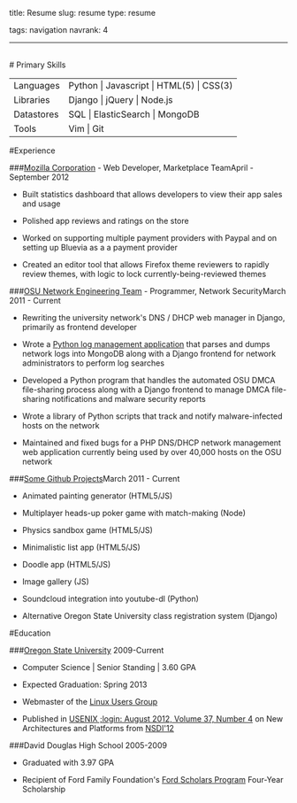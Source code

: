 title: Resume
slug: resume
type: resume

tags: navigation
navrank: 4

---

<br>
# Primary Skills
<table>
    <tr><td>Languages</td><td>Python | Javascript | HTML(5) | CSS(3)</td></tr>
    <tr><td>Libraries</td><td>Django | jQuery | Node.js</td></tr>
    <tr><td>Datastores</td><td>SQL | ElasticSearch | MongoDB</td></tr>
    <tr><td>Tools</td><td>Vim | Git</td></tr>
</table>

#Experience

###<a class="resume-heading" href="http://mozilla.org">Mozilla Corporation</a>&nbsp;- Web Developer, Marketplace Team<span class="date">April - September 2012</span>

- Built statistics dashboard that allows developers to view their app sales and
  usage

- Polished app reviews and ratings on the store

- Worked on supporting multiple payment providers with Paypal and on setting up
  Bluevia as a a payment provider

- Created an editor tool that allows Firefox theme reviewers to rapidly review
  themes, with logic to lock currently-being-reviewed themes

###<a class="resume-heading" href="http://oregonstate.edu/net">OSU Network Engineering Team</a>&nbsp;- Programmer, Network Security<span class="date">March 2011 - Current</span>

- Rewriting the university network's DNS / DHCP web manager in Django,
  primarily as frontend developer

- Wrote a [Python log management application][netshed] that parses and dumps
  network logs into MongoDB along with a Django frontend for network
  administrators to perform log searches

- Developed a Python program that handles the automated OSU DMCA
  file-sharing process along with a Django frontend
  to manage DMCA file-sharing notifications and malware security reports

- Wrote a library of Python scripts that track and notify
  malware-infected hosts on the network

- Maintained and fixed bugs for a PHP DNS/DHCP network management
  web application currently being used by over 40,000 hosts on the OSU network

[netshed]:http://github.com/ngokevin/netshed

###<a class="resume-heading" href="http://github.com/ngokevin">Some Github Projects</a><span class="date">March 2011 - Current</span>

- Animated painting generator (HTML5/JS)

- Multiplayer heads-up poker game with match-making (Node)

- Physics sandbox game (HTML5/JS)

- Minimalistic list app (HTML5/JS)

- Doodle app (HTML5/JS)

- Image gallery (JS)

- Soundcloud integration into youtube-dl (Python)

- Alternative Oregon State University class registration system (Django)

#Education

###<a class="resume-heading" href="http://eecs.oregonstate.edu/">Oregon State University</a> <span class="date">2009-Current</span>

- Computer Science | Senior Standing | 3.60 GPA

- Expected Graduation: Spring 2013

- Webmaster of the [Linux Users Group](http://lug.oregonstate.edu)

- Published in [USENIX ;login: August 2012, Volume 37, Number
  4](https://www.usenix.org/publications/login/august-2012-volume-37-number-4)
  on New Architectures and Platforms from
  [NSDI'12](https://www.usenix.org/conference/nsdi12)

###David Douglas High School <span class="date">2005-2009</span>

- Graduated with 3.97 GPA

- Recipient of Ford Family Foundation's [Ford Scholars Program][ford] Four-Year Scholarship

[ford]:http://www.tfff.org/ScholarshipPrograms/FordScholarsProgram/OregonFordScholars/tabid/65/Default.aspx

</span>

